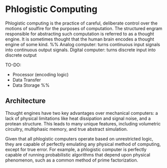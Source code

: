 # Phlogistic Computing
Phlogistic computing is the practice of careful, deliberate control over the motions of soulfire for the purposes of computation. The structured engram responsible for abstracting such computation is referred to as a thought engine. It is sometimes thought that the human brain encodes a thought engine of some kind.
%%
Analog computer: turns continuous input signals into continuous output signals.
Digital computer: turns discrete input into discrete output

TO-DO:
- Processor (encoding logic)
- Data Transfer
- Data Storage
%%
## Architecture
Thought engines have two key advantages over mechanical computers: a lack of physical limitations like heat dissipation and signal noise, and a protean structure. This leads to many unique features, including volumetric circuitry, multiphasic memory, and true abstract simulation.

Given that all phlogistic computers operate based on unrestricted logic, they are capable of perfectly emulating any physical method of computing, except for true error. For example, a phlogistic computer is perfectly capable of running probabilistic algorithms that depend upon physical phenomenon, such as a common method of prime factorization.

